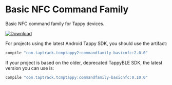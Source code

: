 # Basic NFC Command Family
Basic NFC command family for Tappy devices.

[ ![Download](https://api.bintray.com/packages/taptrack/maven/commandfamily-basicnfc/images/download.svg) ](https://bintray.com/taptrack/maven/commandfamily-basicnfc/_latestVersion)

For projects using the latest Android Tappy SDK, you should use the artifact:
```groovy
compile "com.taptrack.tcmptappy2:commandfamily-basicnfc:2.0.0"
```

If your project is based on the older, deprecated TappyBLE SDK, the latest
version you can use is:

```groovy
compile "com.taptrack.tcmptappy:commandfamily-basicnfc:0.10.0"
```

